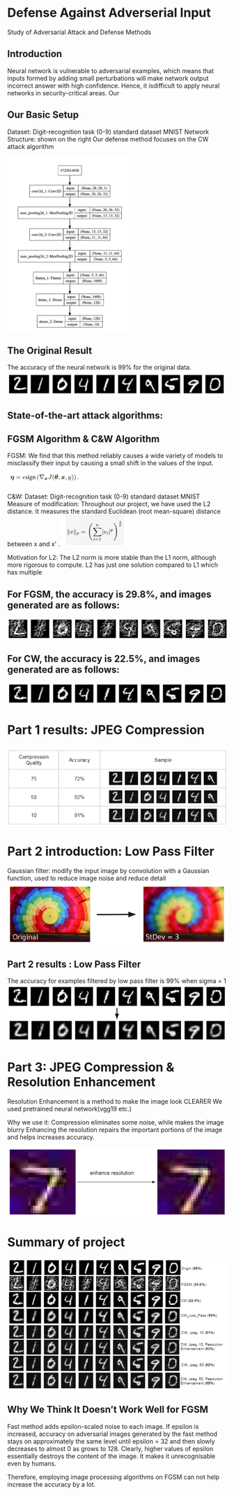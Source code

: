 # Defense Against Adverserial Input
Study of Adversarial Attack and Defense Methods

## Introduction

Neural network is vulnerable to adversarial examples, which means that inputs formed by adding small perturbations will make network output incorrect answer with high confidence. Hence, it isdifficult to apply neural networks in security-critical areas. Our

## Our Basic Setup

Dataset: Digit-recognition task (0-9) standard dataset MNIST
Network Structure: shown on the right
Our defense method focuses on the CW attack algorithm

![cnn](https://github.com/nikki30/Defense-Against-Adverserial-Input/blob/master/img/4.png)

## The Original Result

The accuracy of the neural network is 99% for the original data.
![cnn](https://github.com/nikki30/Defense-Against-Adverserial-Input/blob/master/img/1.png)

## State-of-the-art attack algorithms: 
## FGSM Algorithm & C&W Algorithm

FGSM: We find that this method reliably causes a wide variety of models to misclassify their input by causing a small  shift in the values of the input.
![cnn](https://github.com/nikki30/Defense-Against-Adverserial-Input/blob/master/img/2.png)

C&W: Dataset: Digit-recognition task (0-9) standard dataset MNIST
Measure of modification: Throughout our project, we have used the L2 distance. It measures the standard Euclidean (root mean-square) distance between x and x’ .
![cnn](https://github.com/nikki30/Defense-Against-Adverserial-Input/blob/master/img/3.png)

Motivation for L2:
The L2 norm is more stable than the L1 norm, although more rigorous to compute. L2 has just one solution compared to L1 which has multiple

## For FGSM, the accuracy is 29.8%, and images generated are as follows:
![cnn](https://github.com/nikki30/Defense-Against-Adverserial-Input/blob/master/img/5.png)

## For CW, the accuracy is 22.5%, and images generated are as follows:
![cnn](https://github.com/nikki30/Defense-Against-Adverserial-Input/blob/master/img/6.png)

# Part 1 results: JPEG Compression
![cnn](https://github.com/nikki30/Defense-Against-Adverserial-Input/blob/master/img/7.png)

# Part 2 introduction: Low Pass Filter
Gaussian filter: modify the input image by convolution with a Gaussian function, used to reduce image noise and reduce detail
![cnn](https://github.com/nikki30/Defense-Against-Adverserial-Input/blob/master/img/8.png)

## Part 2 results : Low Pass Filter
The accuracy for examples filtered by low pass filter is 99% when sigma = 1
![cnn](https://github.com/nikki30/Defense-Against-Adverserial-Input/blob/master/img/9.png)

# Part 3: JPEG Compression & Resolution Enhancement 
Resolution Enhancement is a method to make the image look CLEARER
We used pretrained neural network(vgg19 etc.)

Why we use it:
Compression eliminates some noise, while makes the image blurry
Enhancing the resolution repairs the important portions of the image and helps increases accuracy.

![cnn](https://github.com/nikki30/Defense-Against-Adverserial-Input/blob/master/img/10.png)

# Summary of project
![cnn](https://github.com/nikki30/Defense-Against-Adverserial-Input/blob/master/img/11.png)

## Why We Think It Doesn’t Work Well for FGSM
Fast method adds epsilon-scaled noise to each image. If epsilon is increased, accuracy on adversarial images generated by the fast method stays on approximately the same level until epsilon = 32 and then slowly decreases to almost 0 as  grows to 128.
Clearly, higher values of epsilon essentially destroys the content of the image. It makes it unrecognisable even by humans.

Therefore, employing image processing algorithms on FGSM can not help increase the accuracy by a lot.

